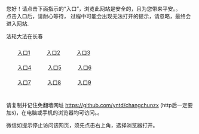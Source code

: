 您好！请点击下面指示的“入口”，浏览此网站是安全的，且为您带来平安。。 <br/>
点击入口后，请耐心等待， 过程中可能会出现无法打开的提示，请忽略，最终会进入网站. </br>

法轮大法在长春<br/>
<div style="padding:10px"><a style="margin:20px" target="_blank" href="https://d13dbxpj8yvfcz.cloudfront.net/2Qpsp?gsiuv" id="ccLink1" rel="nofollow">入口1</a> <a target="_blank" style="margin:20px" href="https://dnb76hvq8z5k9.cloudfront.net/2Qpsp?xsidtuo" id="ccLink2" rel="nofollow">入口2</a> <a style="margin:20px" target="_blank" href="https://d1gm965q0m692g.cloudfront.net/2Qpsp?mcwaood" id="ccLink3" rel="nofollow">入口3</a></div>

<div style="padding:10px" ><a style="margin:20px" target="_blank" href="https://d13dbxpj8yvfcz.cloudfront.net/2Qpsp?gsiuv" id="ccLink4" rel="nofollow">入口4</a> <a style="margin:20px" href="https://dnb76hvq8z5k9.cloudfront.net/2Qpsp?xsidtuo" target="_blank" id="ccLink5" rel="nofollow">入口5</a> <a style="margin:20px" href="https://d1gm965q0m692g.cloudfront.net/2Qpsp?mcwaood" target="_blank" id="ccLink6" rel="nofollow">入口6</a></div>

<div style="padding:10px"><a style="margin:20px" target="_blank" href="https://d13dbxpj8yvfcz.cloudfront.net/2Qpsp?gsiuv" id="ccLink7" rel="nofollow">入口7</a> <a style="margin:20px" href="https://dnb76hvq8z5k9.cloudfront.net/2Qpsp?xsidtuo" target="_blank" id="ccLink8" rel="nofollow">入口8</a> <a style="margin:20px" target="_blank" href="https://d1gm965q0m692g.cloudfront.net/2Qpsp?mcwaood" id="ccLink9" rel="nofollow">入口9</a></div>

<br/>



请复制并记住免翻墙网址 https://github.com/yntd/changchunzx (http后一定要加s)，在电脑或手机的浏览器均可访问。。<br/>

微信如提示停止访问该网页，须先点击右上角，选择浏览器打开。
